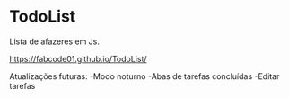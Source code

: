 # TodoList
 Lista de afazeres em Js.
 
 https://fabcode01.github.io/TodoList/
 
 
 Atualizações futuras:
 -Modo noturno
 -Abas de tarefas concluídas
 -Editar tarefas
